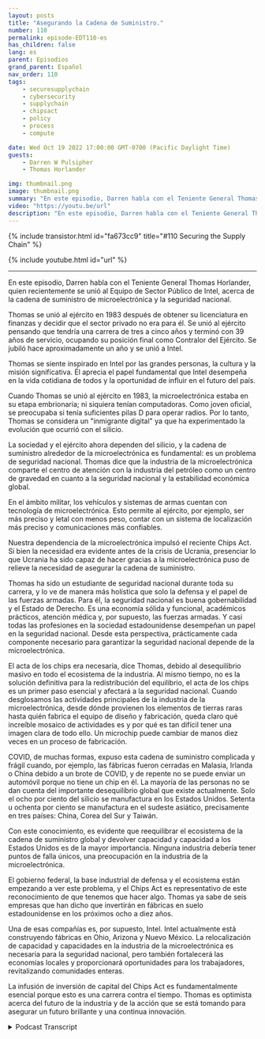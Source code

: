 ```yaml
---
layout: posts
title: "Asegurando la Cadena de Suministro."
number: 110
permalink: episode-EDT110-es
has_children: false
lang: es
parent: Episodios
grand_parent: Español
nav_order: 110
tags:
    - securesupplychain
    - cybersecurity
    - supplychain
    - chipsact
    - policy
    - process
    - compute

date: Wed Oct 19 2022 17:00:00 GMT-0700 (Pacific Daylight Time)
guests:
    - Darren W Pulsipher
    - Thomas Horlander

img: thumbnail.png
image: thumbnail.png
summary: "En este episodio, Darren habla con el Teniente General Thomas Horlander, quien recientemente se unió al equipo de Sector Público de Intel, sobre la cadena de suministro de microelectrónica y la seguridad nacional."
video: "https://youtu.be/url"
description: "En este episodio, Darren habla con el Teniente General Thomas Horlander, quien recientemente se unió al equipo de Sector Público de Intel, sobre la cadena de suministro de microelectrónica y la seguridad nacional."
---
```


<div>
{% include transistor.html id="fa673cc9" title="#110 Securing the Supply Chain" %}

{% include youtube.html id="url" %}
</div>

---

En este episodio, Darren habla con el Teniente General Thomas Horlander, quien recientemente se unió al Equipo de Sector Público de Intel, acerca de la cadena de suministro de microelectrónica y la seguridad nacional.

Thomas se unió al ejército en 1983 después de obtener su licenciatura en finanzas y decidir que el sector privado no era para él. Se unió al ejército pensando que tendría una carrera de tres a cinco años y terminó con 39 años de servicio, ocupando su posición final como Contralor del Ejército. Se jubiló hace aproximadamente un año y se unió a Intel.

Thomas se siente inspirado en Intel por las grandes personas, la cultura y la misión significativa. Él aprecia el papel fundamental que Intel desempeña en la vida cotidiana de todos y la oportunidad de influir en el futuro del país.

Cuando Thomas se unió al ejército en 1983, la microelectrónica estaba en su etapa embrionaria; ni siquiera tenían computadoras. Como joven oficial, se preocupaba si tenía suficientes pilas D para operar radios. Por lo tanto, Thomas se considera un "inmigrante digital" ya que ha experimentado la evolución que ocurrió con el silicio.

La sociedad y el ejército ahora dependen del silicio, y la cadena de suministro alrededor de la microelectrónica es fundamental: es un problema de seguridad nacional. Thomas dice que la industria de la microelectrónica comparte el centro de atención con la industria del petróleo como un centro de gravedad en cuanto a la seguridad nacional y la estabilidad económica global.

En el ámbito militar, los vehículos y sistemas de armas cuentan con tecnología de microelectrónica. Esto permite al ejército, por ejemplo, ser más preciso y letal con menos peso, contar con un sistema de localización más preciso y comunicaciones más confiables.

Nuestra dependencia de la microelectrónica impulsó el reciente Chips Act. Si bien la necesidad era evidente antes de la crisis de Ucrania, presenciar lo que Ucrania ha sido capaz de hacer gracias a la microelectrónica puso de relieve la necesidad de asegurar la cadena de suministro.

Thomas ha sido un estudiante de seguridad nacional durante toda su carrera, y lo ve de manera más holística que solo la defensa y el papel de las fuerzas armadas. Para él, la seguridad nacional es buena gobernabilidad y el Estado de Derecho. Es una economía sólida y funcional, académicos prácticos, atención médica y, por supuesto, las fuerzas armadas. Y casi todas las profesiones en la sociedad estadounidense desempeñan un papel en la seguridad nacional. Desde esta perspectiva, prácticamente cada componente necesario para garantizar la seguridad nacional depende de la microelectrónica.

El acta de los chips era necesaria, dice Thomas, debido al desequilibrio masivo en todo el ecosistema de la industria. Al mismo tiempo, no es la solución definitiva para la redistribución del equilibrio, el acta de los chips es un primer paso esencial y afectará a la seguridad nacional. Cuando desglosamos las actividades principales de la industria de la microelectrónica, desde dónde provienen los elementos de tierras raras hasta quién fabrica el equipo de diseño y fabricación, queda claro qué increíble mosaico de actividades es y por qué es tan difícil tener una imagen clara de todo ello. Un microchip puede cambiar de manos diez veces en un proceso de fabricación.

COVID, de muchas formas, expuso esta cadena de suministro complicada y frágil cuando, por ejemplo, las fábricas fueron cerradas en Malasia, Irlanda o China debido a un brote de COVID, y de repente no se puede enviar un automóvil porque no tiene un chip en él. La mayoría de las personas no se dan cuenta del importante desequilibrio global que existe actualmente. Solo el ocho por ciento del silicio se manufactura en los Estados Unidos. Setenta u ochenta por ciento se manufactura en el sudeste asiático, precisamente en tres países: China, Corea del Sur y Taiwán.

Con este conocimiento, es evidente que reequilibrar el ecosistema de la cadena de suministro global y devolver capacidad y capacidad a los Estados Unidos es de la mayor importancia. Ninguna industria debería tener puntos de falla únicos, una preocupación en la industria de la microelectrónica.

El gobierno federal, la base industrial de defensa y el ecosistema están empezando a ver este problema, y el Chips Act es representativo de este reconocimiento de que tenemos que hacer algo. Thomas ya sabe de seis empresas que han dicho que invertirán en fábricas en suelo estadounidense en los próximos ocho a diez años.

Una de esas compañías es, por supuesto, Intel. Intel actualmente está construyendo fábricas en Ohio, Arizona y Nuevo México. La relocalización de capacidad y capacidades en la industria de la microelectrónica es necesaria para la seguridad nacional, pero también fortalecerá las economías locales y proporcionará oportunidades para los trabajadores, revitalizando comunidades enteras.

La infusión de inversión de capital del Chips Act es fundamentalmente esencial porque esto es una carrera contra el tiempo. Thomas es optimista acerca del futuro de la industria y de la acción que se está tomando para asegurar un futuro brillante y una continua innovación.



<details>
<summary> Podcast Transcript </summary>

<p></p>

</details>
